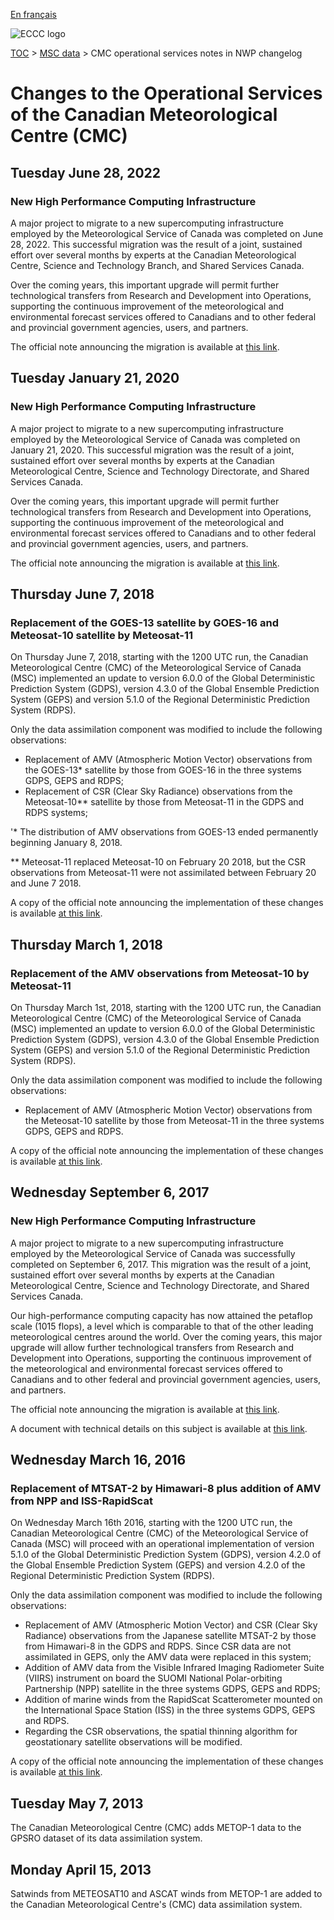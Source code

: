 [En français](changelog_multisystems_fr.md)

![ECCC logo](../img_eccc-logo.png)

[TOC](../readme_en.md) >  [MSC data](readme_en.md) > CMC operational services notes in NWP changelog

# Changes to the Operational Services of the Canadian Meteorological Centre (CMC)

## Tuesday June 28, 2022

### New High Performance Computing Infrastructure

A major project to migrate to a new supercomputing infrastructure employed by the Meteorological Service of Canada was completed on June 28, 2022. This successful migration was the result of a joint, sustained effort over several months by experts at the Canadian Meteorological Centre, Science and Technology Branch, and Shared Services Canada.

Over the coming years, this important upgrade will permit further technological transfers from Research and Development into Operations, supporting the continuous improvement of the meteorological and environmental forecast services offered to Canadians and to other federal and provincial government agencies, users, and partners.

The official note announcing the migration is available at [this link](https://dd.weather.gc.ca/doc/genots/2022/06/27/NOCN03_CWAO_271857___28531).

## Tuesday January 21, 2020

### New High Performance Computing Infrastructure

A major project to migrate to a new supercomputing infrastructure employed by the Meteorological Service of Canada was completed on January 21, 2020. This successful migration was the result of a joint, sustained effort over several months by experts at the Canadian Meteorological Centre, Science and Technology Directorate, and Shared Services Canada.

Over the coming years, this important upgrade will permit further technological transfers from Research and Development into Operations, supporting the continuous improvement of the meteorological and environmental forecast services offered to Canadians and to other federal and provincial government agencies, users, and partners.

The official note announcing the migration is available at [this link](https://dd.meteo.gc.ca/doc/genots/2020/01/17/NOCN03_CWAO_171911___36984).

## Thursday June 7, 2018

### Replacement of the GOES-13 satellite by GOES-16 and Meteosat-10 satellite by Meteosat-11

On Thursday June 7, 2018, starting with the 1200 UTC run, the Canadian Meteorological Centre (CMC) of the Meteorological Service of Canada (MSC) implemented an update to version 6.0.0 of the Global Deterministic Prediction System (GDPS), version 4.3.0 of the Global Ensemble Prediction System (GEPS) and version 5.1.0 of the Regional Deterministic Prediction System (RDPS).

Only the data assimilation component was modified to include the following observations:

* Replacement of AMV (Atmospheric Motion Vector) observations from the GOES-13* satellite by those from GOES-16 in the three systems GDPS, GEPS and RDPS;
* Replacement of CSR (Clear Sky Radiance) observations from the Meteosat-10** satellite by those from Meteosat-11 in the GDPS and RDPS systems;

'* The distribution of AMV observations from GOES-13 ended permanently beginning January 8, 2018.

** Meteosat-11 replaced Meteosat-10 on February 20 2018, but the CSR observations from Meteosat-11 were not assimilated between February 20 and June 7 2018.

A copy of the official note announcing the implementation of these changes is available [at this link]().

## Thursday March 1, 2018

### Replacement of the AMV observations from Meteosat-10 by Meteosat-11

On Thursday March 1st, 2018, starting with the 1200 UTC run, the Canadian Meteorological Centre (CMC) of the Meteorological Service of Canada (MSC) implemented an update to version 6.0.0 of the Global Deterministic Prediction System (GDPS), version 4.3.0 of the Global Ensemble Prediction System (GEPS) and version 5.1.0 of the Regional Deterministic Prediction System (RDPS).

Only the data assimilation component was modified to include the following observations:

* Replacement of AMV (Atmospheric Motion Vector) observations from the Meteosat-10 satellite by those from Meteosat-11 in the three systems GDPS, GEPS and RDPS.

A copy of the official note announcing the implementation of these changes is available [at this link](https://dd.meteo.gc.ca/doc/genots/2018/06/18/NOCN03_CWAO_181205___20058).

## Wednesday September 6, 2017

### New High Performance Computing Infrastructure

A major project to migrate to a new supercomputing infrastructure employed by the Meteorological Service of Canada was successfully completed on September 6, 2017. This migration was the result of a joint, sustained effort over several months by experts at the Canadian Meteorological Centre, Science and Technology Directorate, and Shared Services Canada.

Our high-performance computing capacity has now attained the petaflop scale (1015 flops), a level which is comparable to that of the other leading meteorological centres around the world. Over the coming years, this major upgrade will allow further technological transfers from Research and Development into Operations, supporting the continuous improvement of the meteorological and environmental forecast services offered to Canadians and to other federal and provincial government agencies, users, and partners.

The official note announcing the migration is available at [this link](https://dd.meteo.gc.ca/doc/genots/2017/08/31/NOCN03_CWAO_312003___11256).

A document with technical details on this subject is available at [this link](https://collaboration.cmc.ec.gc.ca/cmc/CMOI/product_guide/docs/tech_notes/HPC_Migration2017_tech_e.pdf).

## Wednesday March 16, 2016

### Replacement of MTSAT-2 by Himawari-8 plus addition of AMV from NPP and ISS-RapidScat

On Wednesday March 16th 2016, starting with the 1200 UTC run, the Canadian Meteorological Centre (CMC) of the Meteorological Service of Canada (MSC) will proceed with an operational implementation of version 5.1.0 of the Global Deterministic Prediction System (GDPS), version 4.2.0 of the Global Ensemble Prediction System (GEPS) and version 4.2.0 of the Regional Deterministic Prediction System (RDPS).

Only the data assimilation component was modified to include the following observations:

* Replacement of AMV (Atmospheric Motion Vector) and CSR (Clear Sky Radiance) observations from the Japanese satellite MTSAT-2 by those from Himawari-8 in the GDPS and RDPS. Since CSR data are not assimilated in GEPS, only the AMV data were replaced in this system;
* Addition of AMV data from the Visible Infrared Imaging Radiometer Suite (VIIRS) instrument on board the SUOMI National Polar-orbiting Partnership (NPP) satellite in the three systems GDPS, GEPS and RDPS;
* Addition of marine winds from the RapidScat Scatterometer mounted on the International Space Station (ISS) in the three systems GDPS, GEPS and RDPS.
* Regarding the CSR observations, the spatial thinning algorithm for geostationary satellite observations will be modified.

A copy of the official note announcing the implementation of these changes is available [at this link](https://dd.meteo.gc.ca/doc/genots/2016/03/15/NOCN03_CWAO_151730___00994).

## Tuesday May 7, 2013

The Canadian Meteorological Centre (CMC) adds METOP-1 data to the GPSRO dataset of its data assimilation system.

## Monday April 15, 2013

Satwinds from METEOSAT10 and ASCAT winds from METOP-1 are added to the Canadian Meteorological Centre's (CMC) data assimilation system.
